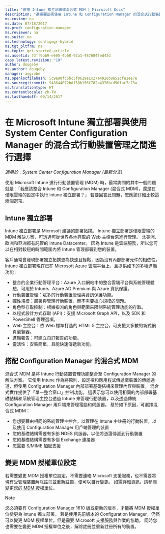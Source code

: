 ```yaml
---
title: "選擇 Intune 獨立部署或混合式 MDM | Microsoft Docs"
description: "選擇要部署使用 Intune 和 Configuration Manager 的混合式行動裝置管理，還是要執行 Intune 獨立部署。"
ms.custom: na
ms.date: 07/18/2017
ms.prod: configuration-manager
ms.reviewer: na
ms.suite: na
ms.technology: configmgr-hybrid
ms.tgt_pltfrm: na
ms.topic: get-started-article
ms.assetid: 73ff9bb9-e605-4b68-92a1-487684fed42d
caps.latest.revision: "10"
author: dougeby
ms.author: dougeby
manager: angrobe
ms.openlocfilehash: 5c9e80fc5bc3f0629e1c27a4928b8a51cfe1ee7e
ms.sourcegitcommit: 948644072bd158b156f782a4376bcd50fac7c73a
ms.translationtype: HT
ms.contentlocale: zh-TW
ms.lasthandoff: 09/14/2017
---
```

# <a name="choose-between-microsoft-intune-standalone-and-hybrid-mobile-device-management-with-system-center-configuration-manager"></a>在 Microsoft Intune 獨立部署與使用 System Center Configuration Manager 的混合式行動裝置管理之間進行選擇

*適用於：System Center Configuration Manager (最新分支)*

使用 Microsoft Intune 進行行動裝置管理 (MDM) 時，最常詢問的其中一個問題就是：「我應該整合 Intune 和 Configuration Manager (混合式 MDM)，還是在僅限雲端的設定中執行 Intune 獨立部署？」 若要回答此問題，您應該仔細比較這兩個選項。
 
## <a name="intune-standalone"></a>Intune 獨立部署
Intune 獨立部署是 Microsoft 建議的部署拓撲。 Intune 獨立部署是僅限雲端的 MDM 解決方案，可透過可從世界各地存取的 Web 主控台來進行管理。 北美洲、歐洲和亞洲都有託管的 Intune Datacenter。 因為 Intune 是雲端服務，所以您可以在相對較短的時間範圍內將 Intune 管理部署到您的裝置。

客戶通常會發現部署獨立拓撲更為快速且輕鬆，因為沒有內部部署元件的相依性。 Intune 獨立部署現在已在 Microsoft Azure 雲端平台上，且提供如下的多種進階功能：
- 整合的企業行動管理平台：Azure 入口網站中的整合雲端平台與系統管理體驗，可用於 Intune、Azure AD Premium 與 Azure 資訊保護。
- 行動裝置管理：眾多的行動裝置管理與資訊保護功能。
- 彈性規模：部署與管理行動裝置，而不需要擔心規模的問題。
- 角色型存取控制：根據指派的角色與範圍來限制系統管理功能的存取。
- 以程式設計方式存取 (API)：支援 Microsoft Graph API，以及 SDK 和 PowerShell 管理選項。
- Web 主控台：依 Web 標準打造的 HTML 5 主控台，可支援大多數的新式網頁瀏覽器。
- 進階報告：可建立自訂報告的功能。
- 靈活性：安裝簡單，且能快速傳遞新功能。


## <a name="hybrid-mdm-with-configuration-manager"></a>搭配 Configuration Manager 的混合式 MDM
混合式 MDM 是將 Intune 行動裝置管理功能整合至 Configuration Manager 的解決方案。 它使用 Intune 作為將原則、設定檔和應用程式傳遞至裝置的傳遞通道，但使用 Configuration Manager 內部部署基礎結構來管理內容與裝置。 混合式實作提供了「單一整合窗口」控制功能。  這表示您可以使用相同的內部部署基礎結構和系統管理主控台透過 Intune 來管理行動裝置，以及透過傳統 Configuration Manager 用戶端來管理電腦和伺服器。 基於如下原因，可選擇混合式 MDM：  
- 您想要藉由相同的系統管理主控台，以管理在 Intune 中註冊的行動裝置，以及使用 Configuration Manager 用戶端管理的裝置
- 您的基礎結構需要有多部 NDES 伺服器，以便將憑證傳遞到行動裝置
- 您的基礎結構需要有多個 Exchange 連接器
- 您需要 S/MIME 加密支援


## <a name="changing-the-mdm-authority-setting"></a>變更 MDM 授權單位設定
若需要變更 MDM 授權單位設定，不需要連絡 Microsoft 支援服務，也不需要將現有受管理裝置解除註冊並重新註冊，便可以自行變更。 如需詳細資訊，請參閱[變更您的 MDM 授權單位](../deploy-use/change-mdm-authority.md)。

> [!NOTE]    
> 您必須要有 Configuration Manager 1610 版或更新的版本，才能將 MDM 授權單位變更為 Intune 獨立部署。 若是使用先前版本的 Configuration Manager，仍然可以變更 MDM 授權單位，但是需要 Microsoft 支援服務與作業的協助。 同時您也需要在變更 MDM 授權單位之後，解除註冊並重新註冊所有的裝置。  
